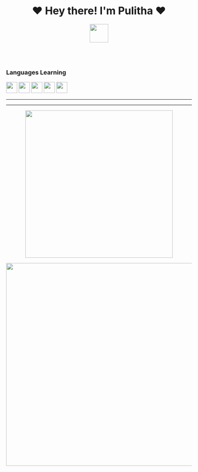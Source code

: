 
<h1 align="center"><b>❤️ Hey there! I'm Pulitha  ❤️</b></h1> 

<p align='center'>
  <a href="https://www.python.org/" alt="made-with-python"> <img src="https://github.com/souvikguria98/souvikguria98/blob/master/Hi.gif"width="50" /> </a>
</p><br><br>









<h3 align="left">Languages Learning</h3>
<!-- programming langs i work-->
<p align="left">
<img src="https://i.ibb.co/g6xRn5j/ebb6af261fc4.png" width="30px" height="30px"/>
<img src="https://i.ibb.co/fxdjzm3/651b38bc8ab6.png" width="30px" height="30px"/>
<img src="https://i.ibb.co/SfjbmYJ/d007afb6b40e.png" width="30px" height="30px"/>
<img src="https://i.ibb.co/4snFd5N/6cfd03aa4894.png" width="30px" height="30px"/>
<img src="https://i.ibb.co/4W2GHjM/4a7d2d39ab90.png" width="30px" height="30px"/>
 



---
 ___
 

<p align="center"><a href="https://github.com/Pulithasethnindu"><img src="https://i.ibb.co/54ZG2ts/ee26578f36f6.jpg" width="400"></a></p>






<p align="center">
  <a href="https://github.com/Pulithasethnindu"><img width="550" src="https://github-readme-stats.vercel.app/api?username=Pulithasethnindu&show_icons=true&theme=chartreuse-dark&&icon_color=0000e6&title_color=00ff00&bg_color=000000&text_color=ffffff&include_all_commits=true&count_private=true&disable_animations=false&custom_title=About+✬Pulitha Sethnindu✬+✓'s+GitHub+Profile"></a>
</p>
